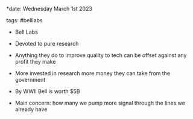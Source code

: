 *date: Wednesday March 1st 2023

tags: #belllabs

-   Bell Labs

-   Devoted to pure research
-   Anything they do to improve quality to tech can be offset against any profit they make
-   More invested in research more money they can take from the government

-   By WWII Bell is worth $5B

-   Main concern: how many we pump more signal through the lines we already have